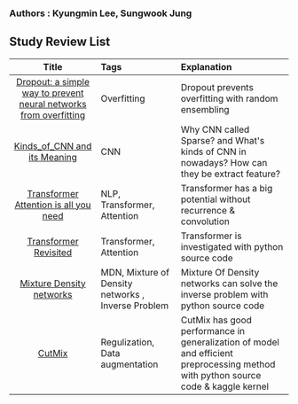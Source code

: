 ### Authors : Kyungmin Lee, Sungwook Jung

## Study Review List
|Title|Tags|Explanation|
|:------:|:---|:---|
|[Dropout: a simple way to prevent neural networks from overfitting](https://github.com/klee30810/ML-Study/blob/main/DL/Dropout%20A%20Simple%20Way%20to%20Prevent%20Neural%20Networks%20overfitting.md)|Overfitting|Dropout prevents overfitting with random ensembling|
|[Kinds_of_CNN and its Meaning](https://github.com/klee30810/ML-Study/blob/main/DL/Kinds_of_CNN%20and%20its%20Mean%20.md)|CNN|Why CNN called Sparse? and What's kinds of CNN in nowadays? How can they be extract feature?|
|[Transformer Attention is all you need](https://github.com/klee30810/ML-Study/blob/main/DL/Transformer%20Attention%20is%20All%20You%20Need.md)|NLP, Transformer, Attention|Transformer has a big potential without recurrence & convolution|
|[Transformer Revisited](https://github.com/klee30810/ML-Study/blob/main/DL/Transformer%20Revisited.md)|Transformer, Attention|Transformer is investigated with python source code|
|[Mixture Density networks](https://github.com/klee30810/ML-Study/blob/main/DL/Mixture%20Of%20Density%20Model/Mixture%20Of%20Density%20Model.md)|MDN, Mixture of Density networks , Inverse Problem |Mixture Of Density networks can solve the inverse problem with python source code|
|[CutMix](https://github.com/klee30810/ML-Study/blob/main/DL/Mixture%20Of%20Density%20Model/Mixture%20Of%20Density%20Model.md)|Regulization, Data augmentation |CutMix has good performance in generalization of model and efficient preprocessing method with python source code & kaggle kernel|


